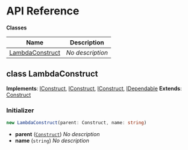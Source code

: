 # API Reference

**Classes**

Name|Description
----|-----------
[LambdaConstruct](#projen-example-lambdaconstruct)|*No description*



## class LambdaConstruct  <a id="projen-example-lambdaconstruct"></a>



__Implements__: [IConstruct](#constructs-iconstruct), [IConstruct](#aws-cdk-core-iconstruct), [IConstruct](#constructs-iconstruct), [IDependable](#aws-cdk-core-idependable)
__Extends__: [Construct](#aws-cdk-core-construct)

### Initializer




```ts
new LambdaConstruct(parent: Construct, name: string)
```

* **parent** (<code>[Construct](#aws-cdk-core-construct)</code>)  *No description*
* **name** (<code>string</code>)  *No description*




